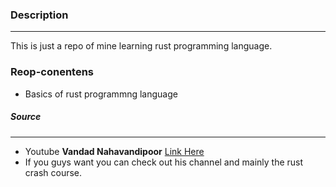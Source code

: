 ### Description
---
This is just a repo of mine learning rust programming language.

### Reop-conentens
- Basics of rust programmng language

##### Source 
---
- Youtube **Vandad Nahavandipoor** [Link Here](https://youtube.com/playlist?list=PL6yRaaP0WPkWRsXJgdnw9lj1vchAaKwfS)
- If you guys want you can check out his channel and mainly the rust crash course.

